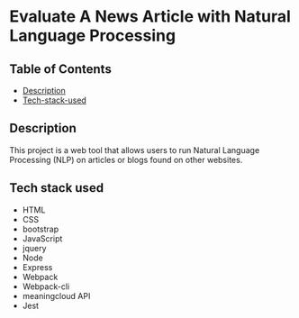 # Evaluate A News Article with Natural Language Processing

## Table of Contents

* [Description](#Description)
* [Tech-stack-used](#Tech-stack-used)


## Description

This project is a web tool that allows users to run Natural Language Processing (NLP) on articles or blogs found on other websites.

## Tech stack used
* HTML
* CSS
* bootstrap
* JavaScript
* jquery
* Node
* Express
* Webpack
* Webpack-cli
* meaningcloud API
* Jest